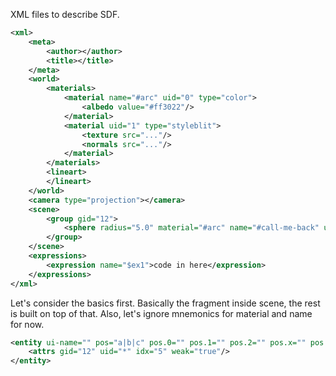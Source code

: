 XML files to describe SDF.

```xml
<xml>
    <meta>
        <author></author>
        <title></title>
    </meta>
    <world>
        <materials>
            <material name="#arc" uid="0" type="color">
                <albedo value="#ff3022"/>
            </material>
            <material uid="1" type="styleblit">
                <texture src="..."/>
                <normals src="..."/>
            </material>
        </materials>
        <lineart>
        </lineart>
    </world>
    <camera type="projection"></camera>
    <scene>
        <group gid="12">
            <sphere radius="5.0" material="#arc" name="#call-me-back" uid="*"/>
        </group>
    </scene>
    <expressions>
        <expression name="$ex1">code in here</expression>
    </expressions>
</xml>
```

Let's consider the basics first. Basically the fragment inside scene, the rest is built on top of that. Also, let's ignore mnemonics for material and name for now.

```xml
<entity ui-name="" pos="a|b|c" pos.0="" pos.1="" pos.2="" pos.x="" pos.r="" pos.u=""> <!--Automatically handle alias names, first match first taken from the fixed search list-->
    <attrs gid="12" uid="*" idx="5" weak="true"/>
</entity>
```
